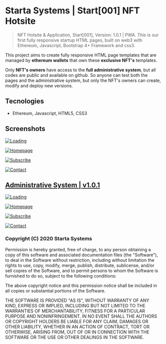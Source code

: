 # Starta Systems | Start[001] NFT Hotsite

> NFT Hotsite & Application, Start[001], Version: 1.0.1 | PWA. This is our first fully responsive startup HTML pages, built on web3 with Ethereum, Javascript, Bootstrap 4+ Framework and css3.

This project aims to create fully responsive HTML page templates that are managed by **ethereum wallets** that own these **exclusive NFT's** templates.

Only **NFT's owners** have access to the **full administrative system**, but all codes are public and available on github. So anyone can test both the pages and the administrative system, but only the NFT's owners can create, modify and deploy new versions.

## Tecnologies

- Ethereum, Javascript, HTML5, CSS3

## Screenshots

[![Loading](https://startasystems.github.io/start-web3-pro/media/prints/print-1.jpg)](https://startasystems.github.io/start-web3-pro/001/?from=github)

[![Homepage](https://startasystems.github.io/start-web3-pro/media/prints/print-2.jpg)](https://startasystems.github.io/start-web3-pro/001/?from=github)

[![Subscribe](https://startasystems.github.io/start-web3-pro/media/prints/print-3.jpg)](https://startasystems.github.io/start-web3-pro/001/?from=github)

[![Contact](https://startasystems.github.io/start-web3-pro/media/prints/print-4.jpg)](https://startasystems.github.io/start-web3-pro/001/?from=github)

## [Administrative System | v1.0.1](https://startasystems.github.io/start-web3-pro/001/admin/?demo)

[![Loading](https://startasystems.github.io/start-web3-pro/media/prints/print-admin-1.jpg)](https://startasystems.github.io/start-web3-pro/001/admin/?demo)

[![Homepage](https://startasystems.github.io/start-web3-pro/media/prints/print-admin-2.jpg)](https://startasystems.github.io/start-web3-pro/001/admin/?demo)

[![Subscribe](https://startasystems.github.io/start-web3-pro/media/prints/print-admin-3.jpg)](https://startasystems.github.io/start-web3-pro/001/admin/?demo)

[![Contact](https://startasystems.github.io/start-web3-pro/media/prints/print-admin-4.jpg)](https://startasystems.github.io/start-web3-pro/001/admin/?demo)

### Copyright (C) 2020 Starta Systems

  Permission is hereby granted, free of charge, to any person obtaining a copy of this software and associated documentation files (the "Software"), to deal in the Software without restriction, including without limitation the rights to use, copy, modify, merge, publish, distribute, sublicense, and/or sell copies of the Software, and to permit persons to whom the Software is furnished to do so, subject to the following conditions:

  The above copyright notice and this permission notice shall be included in all copies or substantial portions of the Software.

  THE SOFTWARE IS PROVIDED "AS IS", WITHOUT WARRANTY OF ANY KIND, EXPRESS OR IMPLIED, INCLUDING BUT NOT LIMITED TO THE WARRANTIES OF MERCHANTABILITY, FITNESS FOR A PARTICULAR PURPOSE AND NONINFRINGEMENT. IN NO EVENT SHALL THE AUTHORS OR COPYRIGHT HOLDERS BE LIABLE FOR ANY CLAIM, DAMAGES OR OTHER LIABILITY, WHETHER IN AN ACTION OF CONTRACT, TORT OR OTHERWISE, ARISING FROM, OUT OF OR IN CONNECTION WITH THE SOFTWARE OR THE USE OR OTHER DEALINGS IN THE SOFTWARE.
